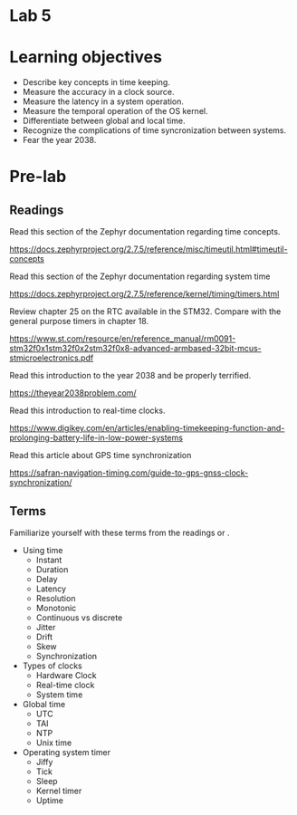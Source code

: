 # Lab 5
# Learning objectives
* Describe key concepts in time keeping.
* Measure the accuracy in a clock source.
* Measure the latency in a system operation.
* Measure the temporal operation of the OS kernel.
* Differentiate between global and local time.
* Recognize the complications of time syncronization between systems.
* Fear the year 2038.

# Pre-lab
## Readings
Read this section of the Zephyr documentation regarding time concepts.

https://docs.zephyrproject.org/2.7.5/reference/misc/timeutil.html#timeutil-concepts

Read this section of the Zephyr documentation regarding system time

https://docs.zephyrproject.org/2.7.5/reference/kernel/timing/timers.html

Review chapter 25 on the RTC available in the STM32. Compare with the general purpose timers in chapter 18.

https://www.st.com/resource/en/reference_manual/rm0091-stm32f0x1stm32f0x2stm32f0x8-advanced-armbased-32bit-mcus-stmicroelectronics.pdf

Read this introduction to the year 2038 and be properly terrified.

https://theyear2038problem.com/

Read this introduction to real-time clocks.

https://www.digikey.com/en/articles/enabling-timekeeping-function-and-prolonging-battery-life-in-low-power-systems

Read this article about GPS time synchronization

https://safran-navigation-timing.com/guide-to-gps-gnss-clock-synchronization/

## Terms
Familiarize yourself with these terms from the readings or .

* Using time
    * Instant
    * Duration
    * Delay
    * Latency
    * Resolution
    * Monotonic
    * Continuous vs discrete
    * Jitter
    * Drift
    * Skew
    * Synchronization
* Types of clocks
    * Hardware Clock
    * Real-time clock
    * System time
* Global time
    * UTC
    * TAI
    * NTP
    * Unix time
* Operating system timer
    * Jiffy
    * Tick
    * Sleep
    * Kernel timer
    * Uptime
